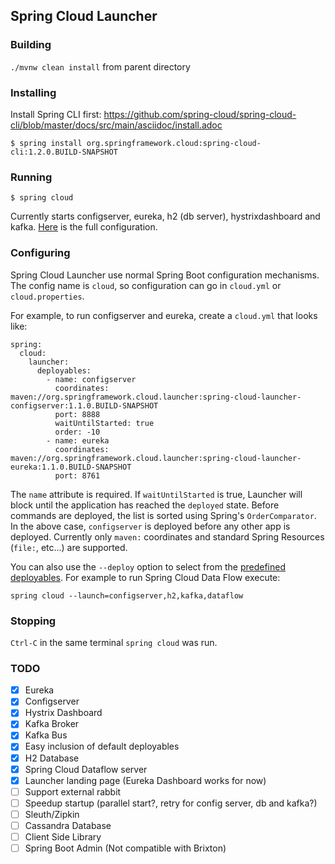 ## Spring Cloud Launcher

### Building

`./mvnw clean install` from parent directory

### Installing

Install Spring CLI first: https://github.com/spring-cloud/spring-cloud-cli/blob/master/docs/src/main/asciidoc/install.adoc

```
$ spring install org.springframework.cloud:spring-cloud-cli:1.2.0.BUILD-SNAPSHOT
```

### Running

```
$ spring cloud
```

Currently starts configserver, eureka, h2 (db server), hystrixdashboard and kafka. [Here](https://github.com/spring-cloud/spring-cloud-cli/blob/devtools/spring-cloud-launcher/spring-cloud-launcher-deployer/src/main/resources/cloud.yml) is the full configuration.

### Configuring

Spring Cloud Launcher use normal Spring Boot configuration mechanisms. The config name is `cloud`, so configuration can go in `cloud.yml` or `cloud.properties`.

For example, to run configserver and eureka, create a `cloud.yml` that looks like:
```
spring:
  cloud:
    launcher:
      deployables:
        - name: configserver
          coordinates: maven://org.springframework.cloud.launcher:spring-cloud-launcher-configserver:1.1.0.BUILD-SNAPSHOT
          port: 8888
          waitUntilStarted: true
          order: -10
        - name: eureka
          coordinates: maven://org.springframework.cloud.launcher:spring-cloud-launcher-eureka:1.1.0.BUILD-SNAPSHOT
          port: 8761
```

The `name` attribute is required. If `waitUntilStarted` is true, Launcher will block until the application has reached the `deployed` state. Before commands are deployed, the list is sorted using Spring's `OrderComparator`. In the above case, `configserver` is deployed before any other app is deployed. Currently only `maven:` coordinates and standard Spring Resources (`file:`, etc...) are supported. 

You can also use the `--deploy` option to select from the [predefined deployables](https://github.com/spring-cloud/spring-cloud-cli/blob/devtools/spring-cloud-launcher/spring-cloud-launcher-deployer/src/main/resources/cloud.yml). For example to run Spring Cloud Data Flow execute:
```
spring cloud --launch=configserver,h2,kafka,dataflow
```

### Stopping

`Ctrl-C` in the same terminal `spring cloud` was run.

### TODO

- [X] Eureka
- [X] Configserver
- [X] Hystrix Dashboard
- [X] Kafka Broker
- [X] Kafka Bus
- [X] Easy inclusion of default deployables
- [X] H2 Database
- [X] Spring Cloud Dataflow server
- [X] Launcher landing page (Eureka Dashboard works for now)
- [ ] Support external rabbit
- [ ] Speedup startup (parallel start?, retry for config server, db and kafka?)
- [ ] Sleuth/Zipkin
- [ ] Cassandra Database
- [ ] Client Side Library
- [ ] Spring Boot Admin (Not compatible with Brixton)
